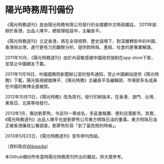 # 陽光時務周刊備份

《陽光時務週刊》是由陽光時務有限公司發行的全媒體中文時政雜誌。 2011年創辦於香港，出品人陳平，總經理程益中，主編長平。

《陽光時務週刊》立足香港，將在全球視野、歷史語境下，對深層轉型中的中國、香港與台灣，進行更有力的觀察分析，提供對時局、產經、社會的更專業解讀。

2011年10月，《陽光時務週刊》由於內容敏感被中國政府強制在app store下架，並禁止中國網友下載。

2011年11月18日，中國國務院新聞辦公室的發布通知，禁止中國網站提供《陽光時務》下載，陽光衛視總裁陳平、《陽光時務》主編長平及編輯部、市場部多名成員在中國的微博全面被禁。

2012年10月11日，《陽光時務》改為周刊，發行印刷版本，在香港、澳門、台灣、東南亞、北美等地發行。

2013年1月，專訪劉夢熊，令該刊一舉成名，多區書報攤、便利店賣斷市。其實，《陽光時務週刊》出品人陳平也是劉夢熊公司東方明珠石油的董事。東方明珠石油正被香港廉政公署調查。劉夢熊形容「到了最危險的時候」。

2013年5月23日，《陽光時務週刊》宣布停刊改組。

（資料取自[Wikipedia](https://zh.wikipedia.org/zh-tw/%E9%99%BD%E5%85%89%E6%99%82%E5%8B%99%E9%80%B1%E5%88%8A)）

本Github備份所有當時陽光時務周刊所出的雜誌，供大眾參考。
